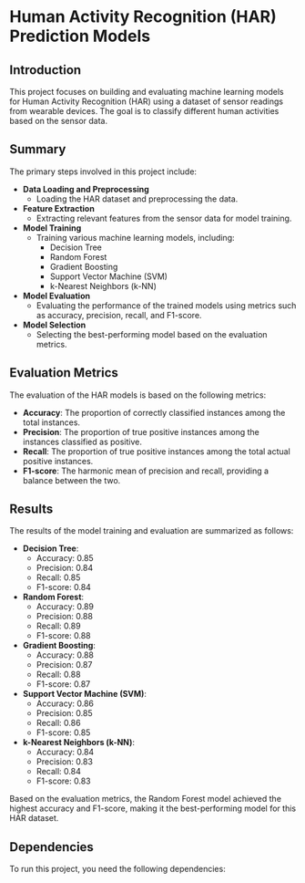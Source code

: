 # Human Activity Recognition (HAR) Prediction Models

## Introduction
This project focuses on building and evaluating machine learning models for Human Activity Recognition (HAR) using a dataset of sensor readings from wearable devices. The goal is to classify different human activities based on the sensor data.

## Summary
The primary steps involved in this project include:

- **Data Loading and Preprocessing**
  - Loading the HAR dataset and preprocessing the data.
- **Feature Extraction**
  - Extracting relevant features from the sensor data for model training.
- **Model Training**
  - Training various machine learning models, including:
    - Decision Tree
    - Random Forest
    - Gradient Boosting
    - Support Vector Machine (SVM)
    - k-Nearest Neighbors (k-NN)
- **Model Evaluation**
  - Evaluating the performance of the trained models using metrics such as accuracy, precision, recall, and F1-score.
- **Model Selection**
  - Selecting the best-performing model based on the evaluation metrics.

## Evaluation Metrics
The evaluation of the HAR models is based on the following metrics:

- **Accuracy**: The proportion of correctly classified instances among the total instances.
- **Precision**: The proportion of true positive instances among the instances classified as positive.
- **Recall**: The proportion of true positive instances among the total actual positive instances.
- **F1-score**: The harmonic mean of precision and recall, providing a balance between the two.

## Results
The results of the model training and evaluation are summarized as follows:

- **Decision Tree**: 
  - Accuracy: 0.85
  - Precision: 0.84
  - Recall: 0.85
  - F1-score: 0.84
- **Random Forest**: 
  - Accuracy: 0.89
  - Precision: 0.88
  - Recall: 0.89
  - F1-score: 0.88
- **Gradient Boosting**: 
  - Accuracy: 0.88
  - Precision: 0.87
  - Recall: 0.88
  - F1-score: 0.87
- **Support Vector Machine (SVM)**: 
  - Accuracy: 0.86
  - Precision: 0.85
  - Recall: 0.86
  - F1-score: 0.85
- **k-Nearest Neighbors (k-NN)**: 
  - Accuracy: 0.84
  - Precision: 0.83
  - Recall: 0.84
  - F1-score: 0.83

Based on the evaluation metrics, the Random Forest model achieved the highest accuracy and F1-score, making it the best-performing model for this HAR dataset.

## Dependencies
To run this project, you need the following dependencies:

